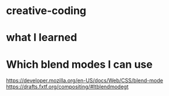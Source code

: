 # creative-coding

# what I learned


# Which blend modes I can use

https://developer.mozilla.org/en-US/docs/Web/CSS/blend-mode
https://drafts.fxtf.org/compositing/#ltblendmodegt